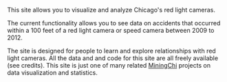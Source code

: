 This site allows you to visualize and analyze Chicago's red light cameras. 

The current functionality allows you to see data on accidents that occurred within a 100 feet of a red light camera or speed camera between 2009 to 2012.

The site is designed for people to learn and explore relationships with red light cameras. All the data and and code for this site are all freely available (see credits). This site is just one of many related <a href="http:www.MiningChi.com" target=" blank">MiningChi</a> projects on data visualization and statistics.

